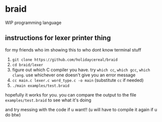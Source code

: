 # braid

WIP programming language

## instructions for lexer printer thing
for my friends who im showing this to who dont know terminal stuff
1. `git clone https://github.com/holidaycereal/braid`
2. `cd braid/lexer`
3. figure out which C compiler you have. try `which cc`, `which gcc`, `which clang`. use whichever one doesn't give you an error message
4. `cc main.c lexer.c word_type.c -o main` (substitute `cc` if needed)
5. `./main examples/test.braid`

hopefully it works for you. you can compare the output to the file `examples/test.braid` to see what it's doing

and try messing with the code if u want!! (u will have to compile it again if u do btw)
